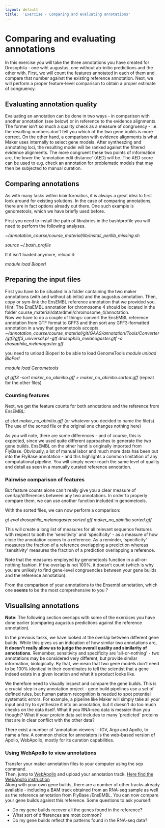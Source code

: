 ```yaml
---
layout: default
title:  'Exercise - Comparing and evaluating annotations'
---
```


# Comparing and evaluating annotations

In this exercise you will take the three annotations you have created for Drosophila - one wiht augustus, one without ab-initio predictions and the other with. First, we will count the features annotated in each of them and compare that number against the existing reference annotation. Next, we will perform a proper feature-level comparison to obtain a proper estimate of congruency.

## Evaluating annotation quality

Evaluating an annotation can be done in two ways - in comparison with another annotation (see below) or in reference to the evidence alignments. The former isn't so much a quality check as a measure of congruency - i.e. the resulting numbers don't tell you which of the two gene builds is more correct. On the other hand, a comparison with evidence alignments is what Maker uses internally to select gene models. After syntheszing and annotating loci, the resulting model will be ranked against the filtered evidence alignments. The more congruent these two points of information are, the lower the 'annotation edit distance' (AED) will be. The AED score can be used to e.g. check an annotation for problematic models that may then be subjected to manual curation.

## Comparing annotations

As with many tasks within bioinformatics, it is always a great idea to first look around for existing solutions. In the case of comparing annotations, there are in fact options already out there. One such example is genometools, which we have briefly used before.

First you need to install the path of librabries in the bash\profile you will need to perform the following analyses.

*~/annotation\_course/course\_material/lib/install\_perllib\_missing.sh*

*source ~/.bash\_profile*

If it isn't loaded anymore, reload it:

*module load Bioperl*

## Preparing the input files
First you have to be situated in a folder containing the two maker annotations (with and without ab initio) and the augustus annotation. Then, copy or sym-link the EnsEMBL reference annotation that we provided you. Hint: The EnsEMBL annotation for chromosome 4 should be located in the folder course\_material/data/dmel/chromosome\_4/annotation.  
Now we have to do a couple of things: convert the EnsEMBL reference annotation from GTF format to GFF3 and then sort any GFF3-formatted annotation in a way that genometools accepts.  
*~/annotation_course/course_material/git/GAAS/annotation/Tools/Converter/gtf2gff3_universal.pl -gtf drosophila\_melanogaster.gtf -o drosophila\_melanogaster.gff*

you need to unload Bioperl to be able to load GenomeTools 
*module unload BioPerl*

*module load Genometools*

*gt gff3 -sort maker\_no\_abinitio.gff &gt; maker\_no\_abinitio.sorted.gff* (repeat for the other files)
### Counting features

Next, we get the feature counts for both annotations and the reference from EnsEMBL:

*gt stat maker\_no\_abinitio.gff* (or whatever you decided to name the file(s). The use of the sorted file or the original one changes nothing here)

As you will note, there are some differences - and of course, this is expected, since we used quite different approaches to generate the two gene builds. EnsEMBL on the other hand is originally imported from FlyBase. Obviously, a lot of manual labor and much more data has been put into the FlyBase annotation - and this highlights a common limitation of any computational pipeline. You will simply never reach the same level of quality and detail as seen in a manually curated reference annotation.

### Pairwise comparison of features

But feature counts alone can't really give you a clear measure of overlap/differences between any two annotations. In order to properly compare them, we can use another function included in genometools.

With the sorted files, we can now perform a comparison:

*gt eval drosophila\_melanogaster.sorted.gff maker\_no\_abinitio.sorted.gff*  

This will create a long list of measures for all relevant sequence features with respect to both the 'sensitivity' and 'specificity' - as a measure of how close the annotation comes to a reference. As a reminder, 'specificity' measures the fraction of a reference overlapping a prediction whereas 'sensitivity' measures the fraction of a prediction overlapping a reference.

Note that the measures employed by genometools function in a all-or-nothing fashion. If the overlap is not 100%, it doesn't count (which is why you are unlikely to find gene-level congruencies between your gene builds and the reference annotation).  

From the comparison of your annotations to the Ensembl annotation, which one **seems** to be the most comprehensive to you ?

## Visualising annotations

**Note:** The following section overlaps with some of the exercises you have done earlier (comparing augustus predictions against the reference annotation).

In the previous tasks, we have looked at the overlap between different gene builds. While this gives us an indication of how similar two annotations are, **it doesn't really allow us to judge the overall quality and similarity of annotations**. Remember, sensitivity and specificity are 'all-or-nothing' - two annotations may be considered very different, but provide similar information, biologically. By that, we mean that two gene models don't need to be 100% identical in their coordinates to tell the scientist that a gene indeed exists in a given location and what it's product looks like.

We therefore need to visually inspect and compare the gene builds. This is a crucial step in any annotation project - gene build pipelines use a set of defined rules, but human pattern recognition is needed to spot potential systematic errors. For example, a pipeline like Maker will simply take all your input and try to synthesize it into an annotation, but it doesn't do too much checks on the data itself. What if you RNA-seq data is messier than you thought? What if your protein data set includes to many 'predicted' proteins that are in clear conflict with the other data?

There exist a number of 'annotation viewers' - IGV, Argo and Apollo, to name a few. A common choice for annotators is the web-based version of Apollo, WebApollo, mostly for its curation capabilities.

### Using WebApollo to view annotations
Transfer your maker annotation files to your computer using the scp command.  
Then, jump to [WebApollo](http://annotation-prod.scilifelab.se:8080/NBIS_gp1/) and upload your annotation track. [Here find the WebApollo instruction](UsingWebapollo)  
Along with your own gene builds, there are a number of other tracks already available - including a BAM track obtained from an RNA-seq sample as well as the reference annotation from FlyBase /EnsEMBL. You can now compare your gene builds against this reference. Some questions to ask yourself:

- Do my gene builds recover all the genes found in the reference?  
- What sort of differences are most common?  
- Do my gene builds reflect the patterns found in the RNA-seq data?
